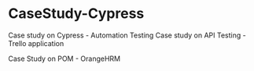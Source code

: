 # CaseStudy-Cypress


Case study on Cypress - Automation Testing
Case study on API Testing - Trello application

Case Study on POM - OrangeHRM
